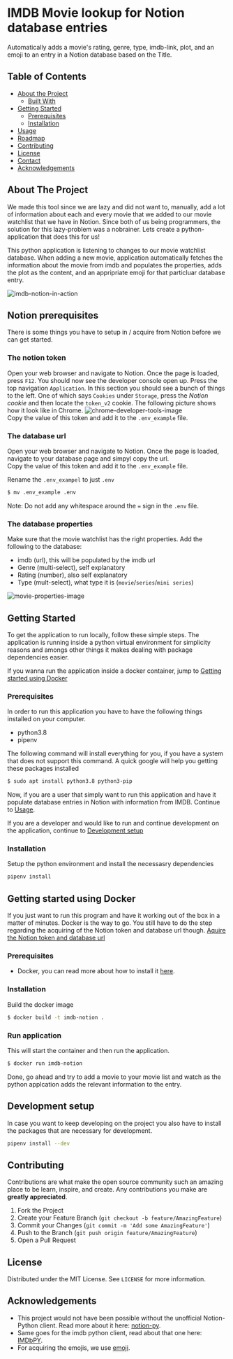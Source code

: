 # IMDB Movie lookup for Notion database entries
Automatically adds a movie's rating, genre, type, imdb-link, plot, and an emoji to an entry in a Notion database based on the Title.


<!-- TABLE OF CONTENTS -->
## Table of Contents
* [About the Project](#about-the-project)
  * [Built With](#built-with)
* [Getting Started](#getting-started)
  * [Prerequisites](#prerequisites)
  * [Installation](#installation)
* [Usage](#usage)
* [Roadmap](#roadmap)
* [Contributing](#contributing)
* [License](#license)
* [Contact](#contact)
* [Acknowledgements](#acknowledgements)


<!-- ABOUT THE PROJECT -->
## About The Project
We made this tool since we are lazy and did not want to, manually, add a lot of information about each and every movie that we added to our movie watchlist that we have in Notion. Since both of us being programmers, the solution for this lazy-problem was a nobrainer. Lets create a python-application that does this for us!

This python application is listening to changes to our movie watchlist database. When adding a new movie, application automatically fetches the information about the movie from imdb and populates the properties, adds the plot as the content, and an appripriate emoji for that particluar database entry.

![imdb-notion-in-action]


## Notion prerequisites
There is some things you have to setup in / acquire from Notion before we can get started.

### The notion token
Open your web browser and navigate to Notion. Once the page is loaded, press `F12`. You should now see the developer console open up. Press the top navigation `Application`. In this section you should see a bunch of things to the left. One of which says `Cookies` under `Storage`, press the _Notion cookie_ and then locate the `token_v2` cookie. The following picture shows how it look like in Chrome.
![chrome-developer-tools-image]  
Copy the value of this token and add it to the `.env_example` file.


### The database url
Open your web browser and navigate to Notion. Once the page is loaded, navigate to your database page and simpyl copy the url.  
Copy the value of this token and add it to the `.env_example` file.

Rename the `.env_exampel` to just `.env`
```sh
$ mv .env_example .env
```

Note: Do not add any whitespace around the `=` sign in the `.env` file.


### The database properties
Make sure that the movie watchlist has the right properties. Add the following to the database:
* imdb (url), this will be populated by the imdb url
* Genre (multi-select), self explanatory
* Rating (number), also self explanatory
* Type (mult-select), what type it is (`movie`/`series`/`mini series`)

![movie-properties-image]


<!-- GETTING STARTED USER-->
<!-- This section explains how a user should install and use the application -->
## Getting Started
To get the application to run locally, follow these simple steps.
The application is running inside a python virtual environment for simplicity reasons and amongs other things it makes dealing with package dependencies easier.

If you wanna run the application inside a docker container, jump to [Getting started using Docker](#getting-started-using-docker)


### Prerequisites
In order to run this application you have to have the following things installed on your computer.
* python3.8
* pipenv

The following command will install everything for you, if you have a system that does not support this command. A quick google will help you getting these packages installed
```sh
$ sudo apt install python3.8 python3-pip
```

Now, if you are a user that simply want to run this application and have it populate database entries in Notion with information from IMDB. Continue to [Usage](#usage).

If you are a developer and would like to run and continue development on the application, continue to [Development setup](#development-setup) 


### Installation 
Setup the python environment and install the necessasry dependencies
```sh
pipenv install
```


<!-- This section explains how a user should install and use the application using docker -->
## Getting started using Docker
If you just want to run this program and have it working out of the box in a matter of minutes. Docker is the way to go. You still have to do the step regarding the acquiring of the Notion token and database url though. [Aquire the Notion token and database url](#aquire-the-Notion-token-and-database-url)

### Prerequisites
* Docker, you can read more about how to install it [here](https://www.docker.com/get-started).

### Installation
Build the docker image
```sh
$ docker build -t imdb-notion .
```

### Run application
This will start the container and then run the application.
```sh
$ docker run imdb-notion
```

Done, go ahead and try to add a movie to your movie list and watch as the python applcation adds the relevant information to the entry.


<!-- DEVELOPMENT SETUP (Getting started developer)-->
<!-- This section explains how a user should install and use the application -->
## Development setup
In case you want to keep developing on the project you also have to install
the packages that are necessary for development.
```sh
pipenv install --dev
```


<!-- CONTRIBUTING -->
## Contributing
Contributions are what make the open source community such an amazing place to be learn, inspire, and create. Any contributions you make are **greatly appreciated**.

1. Fork the Project
2. Create your Feature Branch (`git checkout -b feature/AmazingFeature`)
3. Commit your Changes (`git commit -m 'Add some AmazingFeature'`)
4. Push to the Branch (`git push origin feature/AmazingFeature`)
5. Open a Pull Request


<!-- LICENSE -->
## License
Distributed under the MIT License. See `LICENSE` for more information.


<!-- ACKNOWLEDGEMENTS -->
## Acknowledgements

* This project would not have been possible without the unofficial Notion-Python client. Read more about it here: [notion-py](https://github.com/jamalex/notion-py).
* Same goes for the imdb python client, read about that one here: [IMDbPY](https://imdbpy.github.io/).
* For acquiring the emojis, we use [emoji](https://github.com/carpedm20/emoji/).


<!-- MARKDOWN LINKS & IMAGES -->
<!-- https://www.markdownguide.org/basic-syntax/#reference-style-links -->
[chrome-developer-tools-image]: /images/chrome_developer_tools.png
[imdb-notion-in-action]: /images/imdb_notion_in_action.gif
[movie-properties-image]: /images/movie_properties.png
